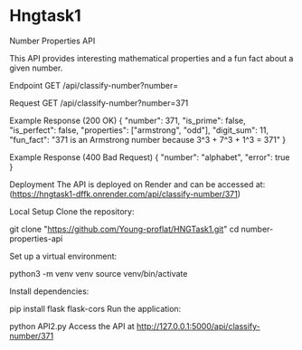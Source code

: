 # Hngtask1

Number Properties API

This API provides interesting mathematical properties and a fun fact about a given number.

Endpoint
GET /api/classify-number?number=<number>

Request
GET /api/classify-number?number=371

Example Response (200 OK)
{ "number": 371, "is_prime": false, "is_perfect": false, "properties": ["armstrong", "odd"], "digit_sum": 11, "fun_fact": "371 is an Armstrong number because 3^3 + 7^3 + 1^3 = 371" }

Example Response (400 Bad Request) { "number": "alphabet", "error": true }

Deployment The API is deployed on Render and can be accessed at: (https://hngtask1-dffk.onrender.com/api/classify-number/371)

Local Setup Clone the repository:

git clone "https://github.com/Young-proflat/HNGTask1.git" cd number-properties-api

Set up a virtual environment:

python3 -m venv venv source venv/bin/activate

Install dependencies:

pip install flask flask-cors Run the application:

python API2.py Access the API at http://127.0.0.1:5000/api/classify-number/371
